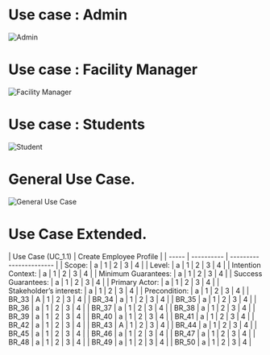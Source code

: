 # Use case : Admin 
![Admin](https://user-images.githubusercontent.com/78169319/169881440-fbad9429-9af9-43c9-8fcf-4b7d0a4e70c7.png)

# Use case : Facility Manager 

![Facility Manager](https://user-images.githubusercontent.com/78169319/169882233-4f88bec8-d8e0-41bb-935f-292bef00d024.png)

# Use case : Students
![Student](https://user-images.githubusercontent.com/78169319/169883641-be73d752-cd28-4401-9065-5d5dde5d790d.png)

# General Use Case.
![General Use Case](https://user-images.githubusercontent.com/78169319/169891418-2cc4c4ee-3de8-4aa6-a6f3-545e76ab97d0.png)

# Use Case Extended.

| Use Case (UC_1.1)  | Create Employee Profile | 
| ----- | ---------- | ----------------------- | 
| Scope: | a | 1  | 2 | 3 | 4 |
| Level: | a | 1  | 2 | 3 | 4 |
| Intention Context:  | a | 1  | 2 | 3 | 4 |
| Minimum Guarantees:  | a | 1  | 2 | 3 | 4 |
| Success Guarantees:  | a | 1  | 2 | 3 | 4 |
| Primary Actor:  | a | 1  | 2 | 3 | 4 |
| Stakeholder’s interest:  | a | 1  | 2 | 3 | 4 |
| Precondition:   | a | 1  | 2 | 3 | 4 |
| BR_33  | A | 1  | 2 | 3 | 4 |
| BR_34  | a | 1  | 2 | 3 | 4 |
| BR_35  | a | 1  | 2 | 3 | 4 |
| BR_36  | a | 1  | 2 | 3 | 4 |
| BR_37  | a | 1  | 2 | 3 | 4 |
| BR_38  | a | 1  | 2 | 3 | 4 |
| BR_39  | a | 1  | 2 | 3 | 4 |
| BR_40  | a | 1  | 2 | 3 | 4 |
| BR_41  | a | 1  | 2 | 3 | 4 |
| BR_42  | a | 1  | 2 | 3 | 4 |
| BR_43  | A | 1  | 2 | 3 | 4 |
| BR_44  | a | 1  | 2 | 3 | 4 |
| BR_45  | a | 1  | 2 | 3 | 4 |
| BR_46  | a | 1  | 2 | 3 | 4 |
| BR_47  | a | 1  | 2 | 3 | 4 |
| BR_48  | a | 1  | 2 | 3 | 4 |
| BR_49  | a | 1  | 2 | 3 | 4 |
| BR_50  | a | 1  | 2 | 3 | 4 |
